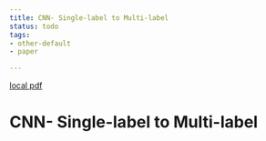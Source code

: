 ```yaml
---
title: CNN- Single-label to Multi-label
status: todo
tags:
- other-default
- paper

---
```


[local pdf](../../../pdfs/CNN-%20Single-label%20to%20Multi-label.pdf)

# CNN- Single-label to Multi-label
